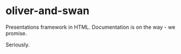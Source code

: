 oliver-and-swan
===============

Presentations framework in HTML.
Documentation is on the way - we promise.

Seriously.
